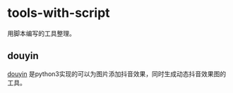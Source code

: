 # tools-with-script

用脚本编写的工具整理。

## douyin

[douyin](douyin/douyin.py) 是python3实现的可以为图片添加抖音效果，同时生成动态抖音效果图的工具。
